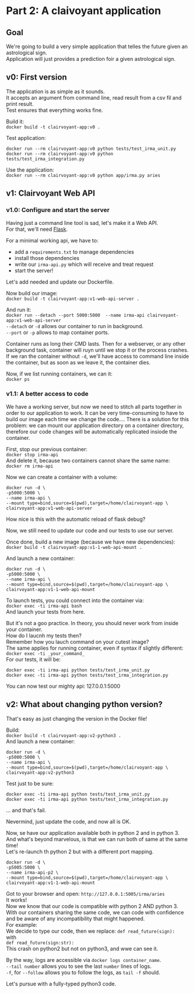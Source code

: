 # Part 2: A claivoyant application

## Goal
We're going to build a very simple application that telles the future given an astrological sign.  
Application will just provides a prediction foir a given astrological sign.

## v0: First version
The application is as simple as it sounds.  
It accepts an argument from command line, read result from a csv fil and print result.  
Test ensures that everything works fine.

Build it:  
`docker build -t clairvoyant-app:v0 .`
  
Test application:  
```
docker run --rm clairvoyant-app:v0 python tests/test_irma_unit.py
docker run --rm clairvoyant-app:v0 python tests/test_irma_integration.py
```
  
Use the application:  
`docker run --rm clairvoyant-app:v0 python app/irma.py aries`
  

## v1: Clairvoyant Web API
### v1.0: Configure and start the server
Having just a command line tool is sad, let's make it a Web API.  
For that, we'll need [Flask](http://flask.pocoo.org/).  

For a minimal working api, we have to:  
- add a `requirements.txt` to manage dependencies  
- install those dependencies  
- write our `irma-api.py` which will receive and treat request  
- start the server!  

Let's add needed and update our Dockerfile.  
  
Now build our image:  
`docker build -t clairvoyant-app:v1-web-api-server .`

And run it:  
`docker run --detach --port 5000:5000  --name irma-api clairvoyant-app:v1-web-api-server`  
`--detach`  or `-d` allows our container to run in background.  
`--port` or `-p` allows to map container ports.  


Container runs as long their CMD lasts. Then for a webserver, or any other background task, container will ruyn until we stop it or the process crashes.  
If we ran the container without `-d`, we'll have access to command line inside the container, but as soon as we leave it, the container dies. 


Now, if we list running containers, we can it:  
`docker ps`


### v1.1: A better access to code  
We have a working server, but now we need to stitch all parts together in order to our application to work. 
It can be very time-consuming to have to build our image each time we change the code....
There is a solution for this problem: we can mount our application directory on a container directory, therefore our code changes will be automatically replicated insiode the container.

First, stop our previous container:  
`docker stop irma-api`  
And delete it, because two containers cannot share the same name:  
`docker rm irma-api`  

Now we can create a container with a volume:  
```
docker run -d \
-p5000:5000 \
--name irma-api \
--mount type=bind,source=$(pwd),target=/home/clairvoyant-app \
clairvoyant-app:v1-web-api-server
```

How nice is this with the automatic reload of flask debug?  
  
Now, we still need to update our code and our tests to use our server.  

Once done, build a new image (because we have new dependencies):  
`docker build -t clairvoyant-app:v1-1-web-api-mount .`  
  
And launch a new container:  
```
docker run -d \
-p5000:5000 \
--name irma-api \
--mount type=bind,source=$(pwd),target=/home/clairvoyant-app \
clairvoyant-app:v1-1-web-api-mount
```

To launch tests, you could connect into the container via:  
`docker exec -ti irma-api bash`  
And launch your tests from here.  
  
But it's not a goo practice. In theory, you should never work from inside your container.  
How do I laucnh my tests then?  
Remember how you lauch command on your cutest image?  
The same applies for running container, even if syntax if slightly different:  
`docker exec -ti _your_command_`  
For our tests, it will be:  
```
docker exec -ti irma-api python tests/test_irma_unit.py
docker exec -ti irma-api python tests/test_irma_integration.py
```

You can now test our mighty api: 127.0.0.1:5000

## v2: What about changing python version?
That's easy as just changing the version in the Docker file! 
  
Build:  
`docker build -t clairvoyant-app:v2-python3 .`  
And launch a new container:  
```
docker run -d \
-p5000:5000 \
--name irma-api \
--mount type=bind,source=$(pwd),target=/home/clairvoyant-app \
clairvoyant-app:v2-python3
```

Test just to be sure:  
```
docker exec -ti irma-api python tests/test_irma_unit.py
docker exec -ti irma-api python tests/test_irma_integration.py
```
... and that's fail.  

Nevermind, just update the code, and now all is OK.  

Now, se have our application available both in python 2 and in python 3.  
And what's beyond marvelous, is that we can run both of same at the same time!  
Let's re-launch th python 2 but with a different port mapping.
```
docker run -d \
-p5005:5000 \
--name irma-api-p2 \
--mount type=bind,source=$(pwd),target=/home/clairvoyant-app \
clairvoyant-app:v1-1-web-api-mount
```

Got to your browser and open: `http://127.0.0.1:5005/irma/aries`  
It works!  
Now we know that our code is compatible with python 2 AND python 3.  
With our containers sharing the same code, we can code with confidence and be aware of any incompatibility that might happened.  
For example:  
We decide to type our code, then we replace:
`def read_future(sign):`  
with  
`def read_future(sign:str):`  
This crash on python2 but not on python3, and wwe can see it.  
  
By the way, logs are accessible via `docker logs container_name`.  
`--tail number` allows you to see the last `number` lines of logs.  
`-f`, for `--follow` allows you to follow the logs, as `tail -f` should.

Let's pursue with a fully-typed python3 code. 